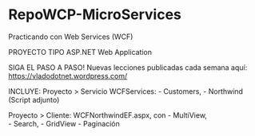 # RepoWCP-MicroServices
Practicando con Web Services (WCF)

PROYECTO TIPO ASP.NET Web Application

SIGA EL PASO A PASO!
Nuevas lecciones publicadas cada semana aquí:
https://vladodotnet.wordpress.com/

INCLUYE:
Proyecto > Servicio WCFServices:
		- Customers, 
		- Northwind (Script adjunto)

Proyecto > Cliente: WCFNorthwindEF.aspx, con 
		- MultiView,  
		- Search,
		- GridView
		- Paginación
